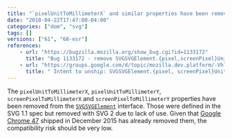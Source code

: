 ```yaml
---
title: "`pixelUnitToMillimeterX` and similar properties have been removed from `SVGSVGElement`"
date: "2018-04-22T17:47:00-04:00"
categories: ["dom", "svg"]
tags: []
versions: ["61", "68-esr"]
references:
    - url: "https://bugzilla.mozilla.org/show_bug.cgi?id=1133172"
      title: "Bug 1133172 - remove SVGSVGElement.{pixel,screenPixel}UnitToMillimeter{X,Y}"
    - url: "https://groups.google.com/d/topic/mozilla.dev.platform/-Vhlz6uEVOA/discussion"
      title: " Intent to unship: SVGSVGElement.{pixel, screenPixel}UnitToMillimeter{X, Y} "
---
```

The `pixelUnitToMillimeterX`, `pixelUnitToMillimeterY`, `screenPixelToMillimeterX` and `screenPixelToMillimeterY` properties have been removed from the [`SVGSVGElement`](https://developer.mozilla.org/docs/Web/API/SVGSVGElement) interface. Those were defined in the SVG 1.1 spec but removed with SVG 2 due to lack of use. Given that [Google Chrome 47](https://www.chromestatus.com/feature/5478103916740608) shipped in December 2015 has already removed them, the compatibility risk should be very low.
